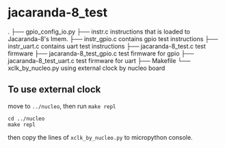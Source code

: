 # jacaranda-8_test

.
├── gpio_config_io.py
├── instr.c instructions that is loaded to Jacaranda-8's Imem.
├── instr_gpio.c contains gpio test instructions
├── instr_uart.c contains uart test instructions
├── jacaranda-8_test.c test firmware
├── jacaranda-8_test_gpio.c test firmware for gpio
├── jacaranda-8_test_uart.c test firmware for uart
├── Makefile
└── xclk_by_nucleo.py using external clock by nucleo board

## To use external clock
move to `../nucleo`, then run `make repl`

```
cd ../nucleo
make repl
```

then copy the lines of `xclk_by_nucleo.py` to micropython console.

